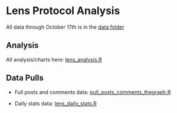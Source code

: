 # Lens Protocol Analysis

All data through October 17th is in the [data folder](https://github.com/ries9112/lens_protocol_analysis/tree/main/data)

## Analysis

All analysis/charts here: [lens_analysis.R](https://github.com/ries9112/lens_protocol_analysis/blob/main/lens_analysis.R)

## Data Pulls

- Full posts and comments data: [pull_posts_comments_thegraph.R](https://github.com/ries9112/lens_protocol_analysis/blob/main/pull_posts_comments_thegraph.R)

- Daily stats data: [lens_daily_stats.R](https://github.com/ries9112/lens_protocol_analysis/blob/main/lens_daily_stats.R)
